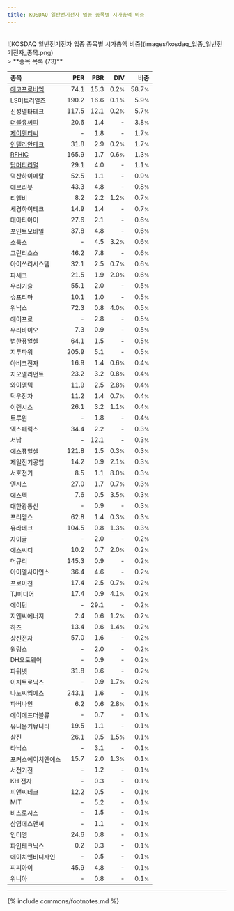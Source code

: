 ```yaml
---
title: KOSDAQ 일반전기전자 업종 종목별 시가총액 비중
---
```

<br>
![KOSDAQ 일반전기전자 업종 종목별 시가총액 비중](images/kosdaq_업종_일반전기전자_종목.png)
<br>
> **종목 목록 (73)**<a id="list"></a>

| **종목** | **PER** | **PBR** | **DIV** | **비중** |
| :------- | ------: | ------: | ------: | -------: |
| [에코프로비엠](/247540/) | 74.1 | 15.3 | 0.2<small>%</small> | 58.7<small>%</small> |
| LS머트리얼즈 | 190.2 | 16.6 | 0.1<small>%</small> | 5.9<small>%</small> |
| 신성델타테크 | 117.5 | 12.1 | 0.2<small>%</small> | 5.7<small>%</small> |
| [더블유씨피](/393890/) | 20.6 | 1.4 | - | 3.8<small>%</small> |
| [제이앤티씨](/204270/) | - | 1.8 | - | 1.7<small>%</small> |
| [인텔리안테크](/189300/) | 31.8 | 2.9 | 0.2<small>%</small> | 1.7<small>%</small> |
| [RFHIC](/218410/) | 165.9 | 1.7 | 0.6<small>%</small> | 1.3<small>%</small> |
| [탑머티리얼](/360070/) | 29.1 | 4.0 | - | 1.1<small>%</small> |
| 덕산하이메탈 | 52.5 | 1.1 | - | 0.9<small>%</small> |
| 에브리봇 | 43.3 | 4.8 | - | 0.8<small>%</small> |
| 티엘비 | 8.2 | 2.2 | 1.2<small>%</small> | 0.7<small>%</small> |
| 세경하이테크 | 14.9 | 1.4 | - | 0.7<small>%</small> |
| 대아티아이 | 27.6 | 2.1 | - | 0.6<small>%</small> |
| 포인트모바일 | 37.8 | 4.8 | - | 0.6<small>%</small> |
| 소룩스 | - | 4.5 | 3.2<small>%</small> | 0.6<small>%</small> |
| 그린리소스 | 46.2 | 7.8 | - | 0.6<small>%</small> |
| 아이쓰리시스템 | 32.1 | 2.5 | 0.7<small>%</small> | 0.6<small>%</small> |
| 파세코 | 21.5 | 1.9 | 2.0<small>%</small> | 0.6<small>%</small> |
| 우리기술 | 55.1 | 2.0 | - | 0.5<small>%</small> |
| 슈프리마 | 10.1 | 1.0 | - | 0.5<small>%</small> |
| 위닉스 | 72.3 | 0.8 | 4.0<small>%</small> | 0.5<small>%</small> |
| 에이프로 | - | 2.8 | - | 0.5<small>%</small> |
| 우리바이오 | 7.3 | 0.9 | - | 0.5<small>%</small> |
| 범한퓨얼셀 | 64.1 | 1.5 | - | 0.5<small>%</small> |
| 지투파워 | 205.9 | 5.1 | - | 0.5<small>%</small> |
| 아비코전자 | 16.9 | 1.4 | 0.6<small>%</small> | 0.4<small>%</small> |
| 지오엘리먼트 | 23.2 | 3.2 | 0.8<small>%</small> | 0.4<small>%</small> |
| 와이엠텍 | 11.9 | 2.5 | 2.8<small>%</small> | 0.4<small>%</small> |
| 덕우전자 | 11.2 | 1.4 | 0.7<small>%</small> | 0.4<small>%</small> |
| 이랜시스 | 26.1 | 3.2 | 1.1<small>%</small> | 0.4<small>%</small> |
| 트루윈 | - | 1.8 | - | 0.4<small>%</small> |
| 엑스페릭스 | 34.4 | 2.2 | - | 0.3<small>%</small> |
| 서남 | - | 12.1 | - | 0.3<small>%</small> |
| 에스퓨얼셀 | 121.8 | 1.5 | 0.3<small>%</small> | 0.3<small>%</small> |
| 제일전기공업 | 14.2 | 0.9 | 2.1<small>%</small> | 0.3<small>%</small> |
| 서호전기 | 8.5 | 1.1 | 8.0<small>%</small> | 0.3<small>%</small> |
| 엔시스 | 27.0 | 1.7 | 0.7<small>%</small> | 0.3<small>%</small> |
| 에스텍 | 7.6 | 0.5 | 3.5<small>%</small> | 0.3<small>%</small> |
| 대한광통신 | - | 0.9 | - | 0.3<small>%</small> |
| 프리엠스 | 62.8 | 1.4 | 0.3<small>%</small> | 0.3<small>%</small> |
| 유라테크 | 104.5 | 0.8 | 1.3<small>%</small> | 0.3<small>%</small> |
| 자이글 | - | 2.0 | - | 0.2<small>%</small> |
| 에스씨디 | 10.2 | 0.7 | 2.0<small>%</small> | 0.2<small>%</small> |
| 머큐리 | 145.3 | 0.9 | - | 0.2<small>%</small> |
| 아이엘사이언스 | 36.4 | 4.6 | - | 0.2<small>%</small> |
| 프로이천 | 17.4 | 2.5 | 0.7<small>%</small> | 0.2<small>%</small> |
| TJ미디어 | 17.4 | 0.9 | 4.1<small>%</small> | 0.2<small>%</small> |
| 에이텀 | - | 29.1 | - | 0.2<small>%</small> |
| 지엔씨에너지 | 2.4 | 0.6 | 1.2<small>%</small> | 0.2<small>%</small> |
| 하츠 | 13.4 | 0.6 | 1.4<small>%</small> | 0.2<small>%</small> |
| 상신전자 | 57.0 | 1.6 | - | 0.2<small>%</small> |
| 윌링스 | - | 2.0 | - | 0.2<small>%</small> |
| DH오토웨어 | - | 0.9 | - | 0.2<small>%</small> |
| 파워넷 | 31.8 | 0.6 | - | 0.2<small>%</small> |
| 이지트로닉스 | - | 0.9 | 1.7<small>%</small> | 0.2<small>%</small> |
| 나노씨엠에스 | 243.1 | 1.6 | - | 0.1<small>%</small> |
| 파버나인 | 6.2 | 0.6 | 2.8<small>%</small> | 0.1<small>%</small> |
| 에이에프더블류 | - | 0.7 | - | 0.1<small>%</small> |
| 유니온커뮤니티 | 19.5 | 1.1 | - | 0.1<small>%</small> |
| 삼진 | 26.1 | 0.5 | 1.5<small>%</small> | 0.1<small>%</small> |
| 라닉스 | - | 3.1 | - | 0.1<small>%</small> |
| 포커스에이치엔에스 | 15.7 | 2.0 | 1.3<small>%</small> | 0.1<small>%</small> |
| 서전기전 | - | 1.2 | - | 0.1<small>%</small> |
| KH 전자 | - | 0.3 | - | 0.1<small>%</small> |
| 피앤씨테크 | 12.2 | 0.5 | - | 0.1<small>%</small> |
| MIT | - | 5.2 | - | 0.1<small>%</small> |
| 비츠로시스 | - | 1.5 | - | 0.1<small>%</small> |
| 삼영에스앤씨 | - | 1.1 | - | 0.1<small>%</small> |
| 인터엠 | 24.6 | 0.8 | - | 0.1<small>%</small> |
| 파인테크닉스 | 0.2 | 0.3 | - | 0.1<small>%</small> |
| 에이치앤비디자인 | - | 0.5 | - | 0.1<small>%</small> |
| 피피아이 | 45.9 | 4.8 | - | 0.1<small>%</small> |
| 위니아 | - | 0.8 | - | 0.1<small>%</small> |

---
{% include commons/footnotes.md %}